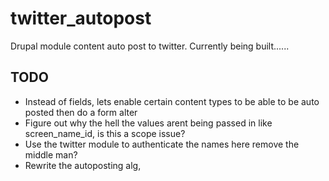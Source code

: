 # twitter_autopost
Drupal module content auto post to twitter. Currently being built......

## TODO
- Instead of fields, lets enable certain content types to be able to be auto posted then do a form alter
- Figure out why the hell the values arent being passed in like screen_name_id, is this a scope issue?
- Use the twitter module to authenticate the names here remove the middle man?
- Rewrite the autoposting alg,
